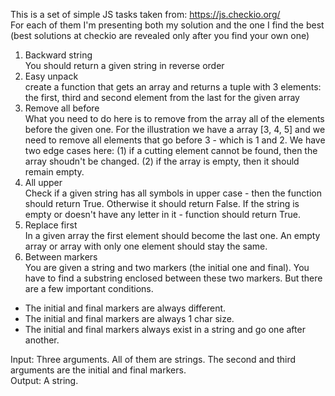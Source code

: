 This is a set of simple JS tasks taken from: https://js.checkio.org/ <br>
For each of them I'm presenting both my solution and the one I find the best (best solutions at checkio are revealed only after you find your own one)<br>
1. Backward string <br>
You should return a given string in reverse order <br>
2. Easy unpack <br>
create a function that gets an array and returns a tuple with 3 elements: the first, third and second element from the last for the given array
3. Remove all before <br>
What you need to do here is to remove from the array all of the elements before the given one.
For the illustration we have a array [3, 4, 5] and we need to remove all elements that go before 3 - which is 1 and 2.
We have two edge cases here: (1) if a cutting element cannot be found, then the array shoudn't be changed. (2) if the array is empty, then it should remain empty.
4. All upper <br>
Check if a given string has all symbols in upper case - then the function should return True. Otherwise it should return False. If the string is empty or doesn't have any letter in it - function should return True.
5. Replace first <br>
In a given array the first element should become the last one. An empty array or array with only one element should stay the same.
6. Between markers <br>
You are given a string and two markers (the initial one and final). You have to find a substring enclosed between these two markers. But there are a few important conditions. <br>
<ul>
  <li>The initial and final markers are always different. </li>
  <li>The initial and final markers are always 1 char size. </li>
  <li>The initial and final markers always exist in a string and go one after another.</li>
</ul>
Input: Three arguments. All of them are strings. The second and third arguments are the initial and final markers.<br>
Output: A string.
